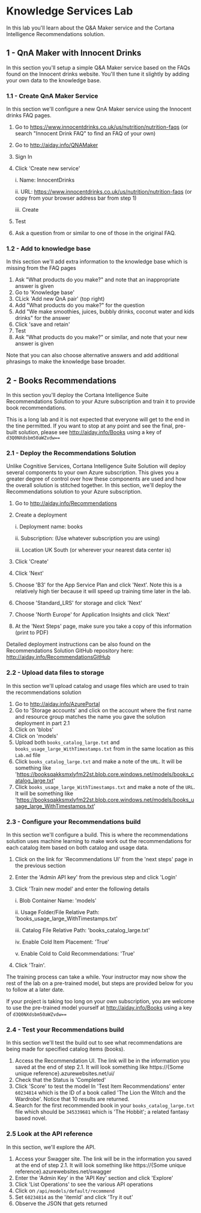 # Knowledge Services Lab
In this lab you'll learn about the Q&A Maker service and the Cortana Intelligence Recommendations solution.

## 1 - QnA Maker with Innocent Drinks
In this section you'll setup a simple Q&A Maker service based on the FAQs found on the Innocent drinks website. You'll then tune it slightly by adding your own data to the knowledge base.

### 1.1 - Create QnA Maker Service
In this section we'll configure a new QnA Maker service using the Innocent drinks FAQ pages.
1. Go to https://www.innocentdrinks.co.uk/us/nutrition/nutrition-faqs (or search "Innocent Drink FAQ" to find an FAQ of your own)
2. Go to http://aiday.info/QNAMaker
3. Sign In
4. Click 'Create new service'
    
    i. Name: InnocentDrinks

    ii. URL: https://www.innocentdrinks.co.uk/us/nutrition/nutrition-faqs (or copy from your browser address bar from step 1)
    
    iii. Create

5. Test
6. Ask a question from or similar to one of those in the original FAQ.

### 1.2 - Add to knowledge base
In this section we'll add extra information to the knowledge base which is missing from the FAQ pages
1. Ask "What products do you make?" and note that an inappropriate answer is given
2. Go to 'Knowledge base'
3. CLick 'Add new QnA pair' (top right)
4. Add "What products do you make?" for the question
5. Add "We make smoothies, juices, bubbly drinks, coconut water and kids drinks" for the answer 
6. Click 'save and retain'
7. Test
8. Ask "What products do you make?" or similar, and note that your new answer is given

Note that you can also choose alternative answers and add additional phrasings to make the knowledge base broader.

## 2 - Books Recommendations
In this section you'll deploy the Cortana Intelligence Suite Recommendations Solution to your Azure subscription and train it to provide book recommendations.

This is a long lab and it is not expected that everyone will get to the end in the tine permitted. If you want to stop at any point and see the final, pre-built solution, please see http://aiday.info/Books using a key of `d3Q0NXdsbm50aWZvdw==`

### 2.1 - Deploy the Recommendations Solution
Unlike Cognitive Services, Cortana Intelligence Suite Solution will deploy several components to your own Azure subscription. This gives you a greater degree of control over how these components are used and how the overall solution is stitched together. In this section, we'll deploy the Recommendations solution to your Azure subscription.

1. Go to http://aiday.info/Recommendations
2. Create a deployment
    
    i. Deployment name: books
    
    ii. Subscription: (Use whatever subscription you are using)
    
    iii. Location UK South (or wherever your nearest data center is)

3. Click 'Create'
4. Click 'Next'
5. Choose 'B3' for the App Service Plan and click 'Next'. Note this is a relatively high tier because it will speed up training time later in the lab.
6. Choose 'Standard_LRS' for storage and click 'Next'
7. Choose 'North Europe' for Application Insights and click 'Next'
8. At the 'Next Steps' page, make sure you take a copy of this information (print to PDF)

Detailed deployment instructions can be also found on the Recommendations Solution GitHub repository here: http://aiday.info/RecommendationsGitHub

### 2.2 - Upload data files to storage
In this section we'll upload catalog and usage files which are used to train the recommendations solution
1. Go to http://aiday.info/AzurePortal
2. Go to 'Storage accounts' and click on the account where the first name and resource group matches the name you gave the solution deployment in part 2.1
3. Click on 'blobs'
4. Click on 'models'
5. Upload both `books_catalog_large.txt` and `books_usage_large_WithTimestamps.txt` from in the same location as this `Lab.md` file
6. Click `books_catalog_large.txt` and make a note of the `URL`. It will be something like 'https://booksqakksmxlyfm22st.blob.core.windows.net/models/books_catalog_large.txt'
7. Click `books_usage_large_WithTimestamps.txt` and make a note of the `URL`. It will be something like 'https://booksqakksmxlyfm22st.blob.core.windows.net/models/books_usage_large_WithTimestamps.txt'

### 2.3 - Configure your Recommendations build
In this section we'll configure a build. This is where the recommendations solution uses machine learning to make work out the recommendations for each catalog item based on both catalog and usage data.
1. Click on the link for 'Recommendations UI' from the 'next steps' page in the previous section
2. Enter the 'Admin API key' from the previous step and click 'Login'
3. Click 'Train new model' and enter the following details
    
    i. Blob Container Name: 'models'
    
    ii. Usage Folder/File Relative Path: 'books_usage_large_WithTimestamps.txt'
    
    iii. Catalog File Relative Path: 'books_catalog_large.txt'
    
    iv. Enable Cold Item Placement: 'True'
    
    v. Enable Cold to Cold Recommendations: 'True'

4. Click 'Train'.

The training process can take a while. Your instructor may now show the rest of the lab on a pre-trained model, but steps are provided below for you to follow at a later date.

If your project is taking too long on your own subscription, you are welcome to use the pre-trained model yourself at http://aiday.info/Books using a key of `d3Q0NXdsbm50aWZvdw==`

### 2.4 - Test your Recommendations build
In this section we'll test the build out to see what recommendations are being made for specified catalog items (books).

1. Access the Recommendation UI. The link will be in the information you saved at the end of step 2.1. It will look something like https://{Some unique reference}.azurewebsites.net/ui/
2. Check that the Status is 'Completed'
3. Click 'Score' to test the model
In 'Test Item Recommendations' enter `60234814` which is the ID of a book called 'The Lion the Witch and the Wardrobe'. Notice that 10 results are returned.
4. Search for the first recommended book in your `books_catalog_large.txt` file which should be `345339681` which is 'The Hobbit'; a related fantasy based novel.

### 2.5 Look at the API reference
In this section, we'll explore the API.

1. Access your Swagger site. The link will be in the information you saved at the end of step 2.1. It will look something like https://{Some unique reference}.azurewebsites.net/swagger
2. Enter the 'Admin Key' in the 'API Key' section and click 'Explore'
3. Click 'List Operations' to see the various API operations
4. Click on `/api/models/default/recommend`
5. Set `60234814` as the 'itemId' and click 'Try it out'
6. Observe the JSON that gets returned
